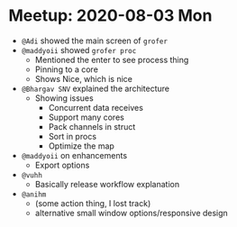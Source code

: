 # Meetup: 2020-08-03 Mon

-   `@Adi` showed the main screen of `grofer`
-   `@maddyoii` showed `grofer proc`
    -   Mentioned the enter to see process thing
    -   Pinning to a core
    -   Shows Nice, which is nice
-   `@Bhargav SNV` explained the architecture
    -   Showing issues
        -   Concurrent data receives
        -   Support many cores
        -   Pack channels in struct
        -   Sort in procs
        -   Optimize the map
-   `@maddyoii` on enhancements
    -   Export options
-   `@vuhh`
    -   Basically release workflow explanation
-   `@anihm`
    -   (some action thing, I lost track)
    -   alternative small window options/responsive design

